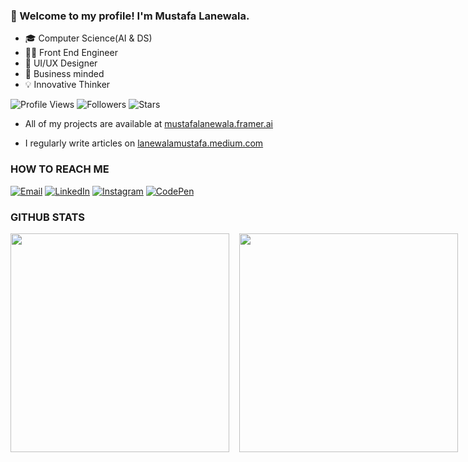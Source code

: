 ### 👋 Welcome to my profile! I'm Mustafa Lanewala.

- 🎓 Computer Science(AI & DS)
- 👨‍💻 Front End Engineer
- 🎨 UI/UX Designer
- 💼 Business minded
- 💡 Innovative Thinker

![Profile Views](https://komarev.com/ghpvc/?username=Mustafalanewala&style=flat-square&color=blue&logo=views&logoColor=white)
![Followers](https://img.shields.io/github/followers/Mustafalanewala?style=flat-square&color=blue&logo=&logoColor=white)
![Stars](https://img.shields.io/github/stars/Mustafalanewala?style=flat-square&color=blue&logo=&logoColor=white)

- All of my projects are available at
  [mustafalanewala.framer.ai](https://mustafalanewala.framer.ai/)

- I regularly write articles on
  [lanewalamustafa.medium.com](https://lanewalamustafa.medium.com/)


### HOW TO REACH ME

[![Email](https://img.shields.io/badge/-Email-000?&logo=gmail&style=for-the-badge)](mailto:https.mustafalanewala@gmail.com)
[![LinkedIn](https://img.shields.io/badge/-LinkedIn-000?&logo=linkedin&style=for-the-badge)](https://www.linkedin.com/in/mustafa-lanewala-m2004/)
[![Instagram](https://img.shields.io/badge/-Instagram-000?&logo=instagram&style=for-the-badge)](https://www.instagram.com/mustafa.lanewala/)
[![CodePen](https://img.shields.io/badge/-CodePen-000?&logo=codepen&style=for-the-badge)](https://codepen.io/Mustafa-lanewala/)


### GITHUB STATS

<p style="display:flex; gap:1rem;"><img src="https://github-readme-stats-sigma-five.vercel.app/api?username=Mustafalanewala&show_icons=true&theme=tokyonight&count_private=true" width="350" /> <img src="https://github-readme-streak-stats.herokuapp.com/?user=Mustafalanewala&show_icons=true&theme=tokyonight&count_private=true" width="350" /></p>

